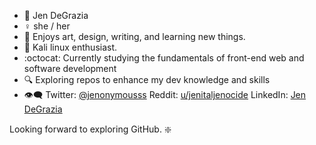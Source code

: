 - 🌈 Jen DeGrazia
- ♀️ she / her
- 🎨 Enjoys art, design, writing, and learning new things. 
- 🐉 Kali linux enthusiast.
- :octocat: Currently studying the fundamentals of front-end web and software development 
- 🔍 Exploring repos to enhance my dev knowledge and skills
- 👁️‍🗨️ Twitter: [@jenonymousss](https://twitter.com/jenonymousss) Reddit: [u/jenitaljenocide](https://www.reddit.com/user/jenitaljenocide/) LinkedIn: [Jen DeGrazia](https://www.linkedin.com/in/jendegrazia)

Looking forward to exploring GitHub. ❇️


<!---
jenonymous-dev/jenonymous-dev is a ✨ special ✨ repository because its `README.md` (this file) appears on your GitHub profile.
You can click the Preview link to take a look at your changes.
--->
